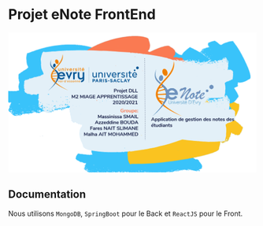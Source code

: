 # Projet eNote FrontEnd

<p align="center">
  <img src="src\assets\img\theme\info.PNG" />
</p>


## Documentation

Nous utilisons `MongoDB`, `SpringBoot` pour le Back et `ReactJS` pour le Front.
